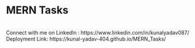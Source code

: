# MERN Tasks

<br/>
Connect with me on LinkedIn : https://www.linkedin.com/in/kunalyadav087/
<br/>
Deployment Link: https://kunal-yadav-404.github.io/MERN_Tasks/
